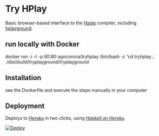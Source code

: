 Try HPlay
=========

Basic browser-based interface to the [Haste](http://haste-lang.org/) compiler, including [hplayground](https://github.com/agocorona/hplayground/).

run locally with Docker
-----------------------

docker run -i -t -p 80:80 agocorona/tryhplay  /bin/bash -c 'cd tryhplay ; ./dist/build/tryplayground/tryplayground

Installation
------------
see the Dockerfile and execute the steps manually in your computer

Deployment
----------

Deploys to [Heroku](http://heroku.com/) in two clicks, using [_Haskell on Heroku_](http://haskellonheroku.com/).

[![Deploy](https://www.herokucdn.com/deploy/button.png)](https://heroku.com/deploy?template=https://github.com/agocorona/tryhaste)
